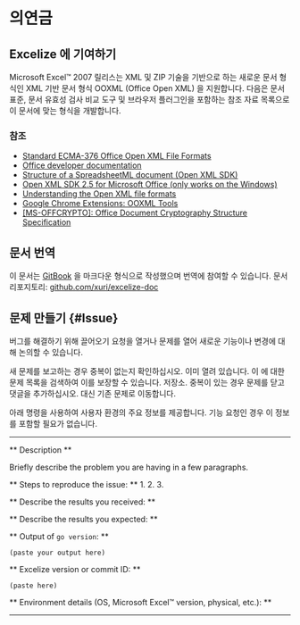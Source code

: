 # 의연금

## Excelize 에 기여하기

Microsoft Excel&trade; 2007 릴리스는 XML 및 ZIP 기술을 기반으로 하는 새로운 문서 형식인 XML 기반 문서 형식 OOXML (Office Open XML) 을 지원합니다. 다음은 문서 표준, 문서 유효성 검사 비교 도구 및 브라우저 플러그인을 포함하는 참조 자료 목록으로 이 문서에 맞는 형식을 개발합니다.

### 참조

* [Standard ECMA-376 Office Open XML File Formats](https://www.ecma-international.org/publications-and-standards/standards/ecma-376/)
* [Office developer documentation](https://developer.microsoft.com/en-us/office/docs)
* [Structure of a SpreadsheetML document (Open XML SDK)](https://docs.microsoft.com/en-us/office/open-xml/structure-of-a-spreadsheetml-document)
* [Open XML SDK 2.5 for Microsoft Office (only works on the Windows)](https://www.microsoft.com/en-us/download/details.aspx?id=30425)
* [Understanding the Open XML file formats](https://docs.microsoft.com/en-us/office/open-xml/understanding-the-open-xml-file-formats)
* [Google Chrome Extensions: OOXML Tools](https://chrome.google.com/webstore/detail/ooxml-tools/bjmmjfdegplhkefakjkccocjanekbapn)
* [[MS-OFFCRYPTO]: Office Document Cryptography Structure Specification](https://docs.microsoft.com/en-us/openspecs/office_file_formats/ms-offcrypto/3c34d72a-1a61-4b52-a893-196f9157f083)

## 문서 번역

이 문서는 [GitBook](https://github.com/GitbookIO/gitbook) 을 마크다운 형식으로 작성했으며 번역에 참여할 수 있습니다. 문서 리포지토리: [github.com/xuri/excelize-doc](https://github.com/xuri/excelize-doc)

## 문제 만들기 {#Issue}

버그를 해결하기 위해 끌어오기 요청을 열거나 문제를 열어 새로운 기능이나 변경에 대해 논의할 수 있습니다.

새 문제를 보고하는 경우 중복이 없는지 확인하십시오.
이미 열려 있습니다. 이 에 대한 문제 목록을 검색하여 이를 보장할 수 있습니다.
저장소. 중복이 있는 경우 문제를 닫고 댓글을 추가하십시오.
대신 기존 문제로 이동합니다.

아래 명령을 사용하여 사용자 환경의 주요 정보를 제공합니다.
기능 요청인 경우 이 정보를 포함할 필요가 없습니다.

---

** Description **

Briefly describe the problem you are having in a few paragraphs.

** Steps to reproduce the issue: **
1.
2.
3.

** Describe the results you received: **

** Describe the results you expected: **

** Output of `go version`: **

```text
(paste your output here)
```

** Excelize version or commit ID: **

```text
(paste here)
```

** Environment details (OS, Microsoft Excel&trade; version, physical, etc.): **

---
